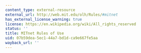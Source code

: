 ```yaml
---
content_type: external-resource
external_url: http://web.mit.edu/olh/Rules/#mitnet
has_external_license_warning: true
license: https://en.wikipedia.org/wiki/All_rights_reserved
status: ''
title: MITnet Rules of Use
uid: 07b59dea-5ec1-44a7-bd1d-ca9e667fe5aa
wayback_url: ''
---
```

